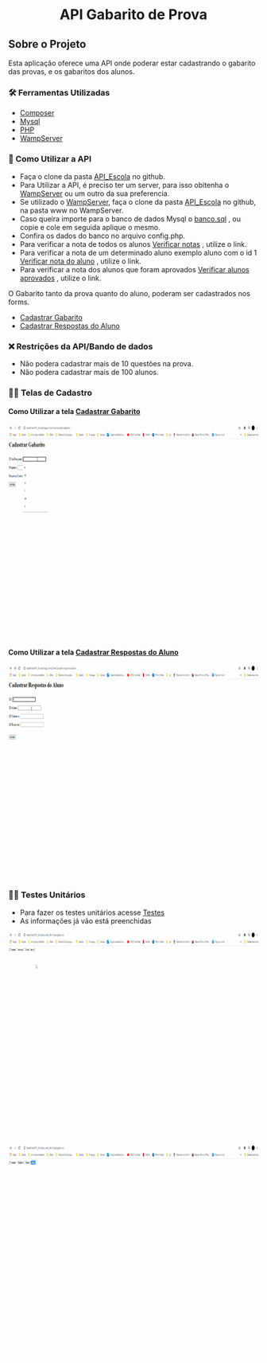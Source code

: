 <h1 style = "text-align: center; font-weight: bold;"> API  Gabarito de Prova </h1>

##  Sobre o Projeto

Esta aplicação oferece uma API onde poderar estar cadastrando o gabarito das provas, e os gabaritos dos alunos.


### 🛠 Ferramentas Utilizadas

- [Composer](https://getcomposer.org/doc/)
- [Mysql](https://dev.mysql.com/doc/)
- [PHP](https://www.php.net/docs.php) 
- [WampServer](https://www.wampserver.com/en/)


### 🤔 Como Utilizar a API

- Faça o clone da pasta [API_Escola](https://github.com/BrunoBastos97/API_Escola) no github.
- Para Utilizar a API, é preciso ter um server, para isso obitenha o [WampServer](https://www.wampserver.com/en/) ou um outro da sua preferencia.
- Se utilizado o [WampServer](https://www.wampserver.com/en/), faça o clone da pasta [API_Escola](https://github.com/BrunoBastos97/API_Escola) no github, na pasta www no WampServer.
- Caso queira importe para o banco de dados Mysql o [banco.sql](https://github.com/BrunoBastos97/API_Escola/blob/main/banco.sql) , ou copie e cole em seguida aplique o mesmo.
- Confira os dados do banco no arquivo config.php.
- Para verificar a nota de todos os alunos [Verificar notas](http://localhost/API_escola/public_html/api/aluno) , utilize o link.
- Para verificar a nota de um determinado aluno exemplo aluno com o id 1 [Verificar nota do aluno](http://localhost/API_Escola/public_html/api/aluno/1) , utilize o link.
- Para verificar a nota dos alunos que foram aprovados [Verificar alunos aprovados](http://localhost/API_Escola/public_html/api/aluno/aprovados) , utilize o link.

O Gabarito tanto da prova quanto do aluno, poderam ser cadastrados nos forms. 
- [Cadastrar Gabarito](http://localhost/API_Escola/App/view/formCadastraGabarito)
- [Cadastrar Respostas do Aluno](http://localhost/API_Escola/App/view/formCadastraRespostasAluno) 

### ❌ Restrições da API/Bando de dados

- Não podera cadastrar mais de 10 questões na prova.
- Não podera cadastrar mais de 100 alunos.

### 👨‍🏫 Telas de Cadastro

#### Como Utilizar a tela [Cadastrar Gabarito](http://localhost/API_Escola/App/view/formCadastraGabarito)

<div align="center">
    <img src="github/CadastrarGabarito.gif"
    alt="Teste Unitario" height="425">    
</div>

#### Como Utilizar a tela [Cadastrar Respostas do Aluno](http://localhost/API_Escola/App/view/formCadastraRespostasAluno) 

<div align="center">
    <img src="github/CadastrarRespostaAluno.gif"
    alt="Teste Unitario" height="425">    
</div>


### 🕵️‍♂️ Testes Unitários 

- Para fazer os testes unitários acesse [Testes](http://localhost/API_Escola/App/view/formTeste.php)  
- As informações já vão está preenchidas

<div align="center">
    <img src="github/TesteUnitario.gif"
    alt="Teste Unitario" height="425">    
    <img src="github/TesteUnitarioFalha.gif"
    alt="Teste Unitario Falha" height="425">
</div>


